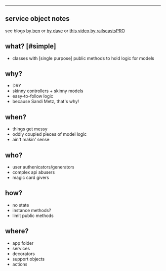 ----
## service object notes 
see blogs [by ben](https://blog.engineyard.com/2014/keeping-your-rails-controllers-dry-with-services)
or [by dave](http://multithreaded.stitchfix.com/blog/2015/06/02/anatomy-of-service-objects-in-rails/)
or [this video by railscastsPRO](https://www.youtube.com/watch?v=LsUx0dWikmo)

## what? [#simple] 
* classes with [single purpose] public methods to hold logic for models

## why?
* DRY
* skinny controllers + skinny models
* easy-to-follow logic
* because Sandi Metz, that's why!

## when?
* things get messy
* oddly coupled pieces of model logic
* ain't makin' sense

## who?
* user authenicators/generators
* complex api abusers
* magic card givers

## how?
* no state
* instance methods?
* limit public methods

## where?
* app folder
* services
* decorators
* support objects
* actions
